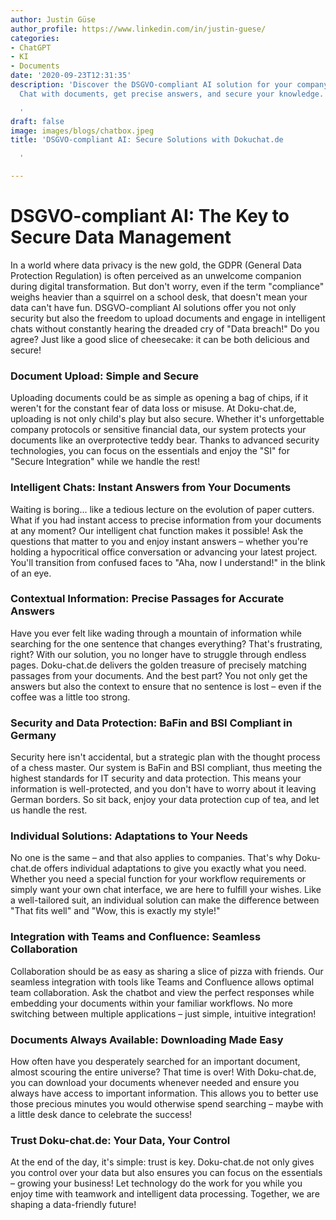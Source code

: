 ```yaml
---
author: Justin Güse
author_profile: https://www.linkedin.com/in/justin-guese/
categories:
- ChatGPT
- KI
- Documents
date: '2020-09-23T12:31:35'
description: 'Discover the DSGVO-compliant AI solution for your company with Doku-chat.de!
  Chat with documents, get precise answers, and secure your knowledge.

  '
draft: false
image: images/blogs/chatbox.jpeg
title: 'DSGVO-compliant AI: Secure Solutions with Dokuchat.de

  '

---
```

# DSGVO-compliant AI: The Key to Secure Data Management

In a world where data privacy is the new gold, the GDPR (General Data Protection Regulation) is often perceived as an unwelcome companion during digital transformation. But don't worry, even if the term "compliance" weighs heavier than a squirrel on a school desk, that doesn't mean your data can't have fun. DSGVO-compliant AI solutions offer you not only security but also the freedom to upload documents and engage in intelligent chats without constantly hearing the dreaded cry of "Data breach!" Do you agree?  Just like a good slice of cheesecake: it can be both delicious and secure!

### Document Upload: Simple and Secure

Uploading documents could be as simple as opening a bag of chips, if it weren't for the constant fear of data loss or misuse. At Doku-chat.de, uploading is not only child's play but also secure. Whether it's unforgettable company protocols or sensitive financial data, our system protects your documents like an overprotective teddy bear. Thanks to advanced security technologies, you can focus on the essentials and enjoy the "SI" for "Secure Integration" while we handle the rest!

### Intelligent Chats: Instant Answers from Your Documents

Waiting is boring... like a tedious lecture on the evolution of paper cutters. What if you had instant access to precise information from your documents at any moment? Our intelligent chat function makes it possible! Ask the questions that matter to you and enjoy instant answers – whether you're holding a hypocritical office conversation or advancing your latest project. You'll transition from confused faces to "Aha, now I understand!" in the blink of an eye.

### Contextual Information: Precise Passages for Accurate Answers

Have you ever felt like wading through a mountain of information while searching for the one sentence that changes everything? That's frustrating, right? With our solution, you no longer have to struggle through endless pages. Doku-chat.de delivers the golden treasure of precisely matching passages from your documents. And the best part? You not only get the answers but also the context to ensure that no sentence is lost – even if the coffee was a little too strong.

### Security and Data Protection: BaFin and BSI Compliant in Germany

Security here isn't accidental, but a strategic plan with the thought process of a chess master. Our system is BaFin and BSI compliant, thus meeting the highest standards for IT security and data protection. This means your information is well-protected, and you don't have to worry about it leaving German borders. So sit back, enjoy your data protection cup of tea, and let us handle the rest.

### Individual Solutions: Adaptations to Your Needs

No one is the same – and that also applies to companies. That's why Doku-chat.de offers individual adaptations to give you exactly what you need. Whether you need a special function for your workflow requirements or simply want your own chat interface, we are here to fulfill your wishes. Like a well-tailored suit, an individual solution can make the difference between "That fits well" and "Wow, this is exactly my style!"

### Integration with Teams and Confluence: Seamless Collaboration

Collaboration should be as easy as sharing a slice of pizza with friends. Our seamless integration with tools like Teams and Confluence allows optimal team collaboration. Ask the chatbot and view the perfect responses while embedding your documents within your familiar workflows. No more switching between multiple applications – just simple, intuitive integration!

### Documents Always Available: Downloading Made Easy

How often have you desperately searched for an important document, almost scouring the entire universe? That time is over! With Doku-chat.de, you can download your documents whenever needed and ensure you always have access to important information. This allows you to better use those precious minutes you would otherwise spend searching – maybe with a little desk dance to celebrate the success!

### Trust Doku-chat.de: Your Data, Your Control

At the end of the day, it's simple: trust is key. Doku-chat.de not only gives you control over your data but also ensures you can focus on the essentials – growing your business! Let technology do the work for you while you enjoy time with teamwork and intelligent data processing. Together, we are shaping a data-friendly future!
